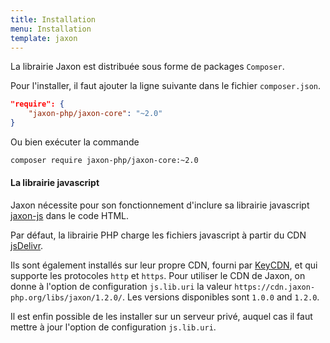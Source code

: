 ```yaml
---
title: Installation
menu: Installation
template: jaxon
---
```


La librairie Jaxon est distribuée sous forme de packages `Composer`.

Pour l'installer, il faut ajouter la ligne suivante dans le fichier `composer.json`.

```json
"require": {
    "jaxon-php/jaxon-core": "~2.0"
}
```

Ou bien exécuter la commande

```bash
composer require jaxon-php/jaxon-core:~2.0
```

#### La librairie javascript

Jaxon nécessite pour son fonctionnement d'inclure sa librairie javascript [jaxon-js](https://github.com/jaxon-php/jaxon-js) dans le code HTML.

Par défaut, la librairie PHP charge les fichiers javascript à partir du CDN [jsDelivr](https://www.jsdelivr.com/package/gh/jaxon-php/jaxon-js).

Ils sont également installés sur leur propre CDN, fourni par [KeyCDN](https://www.keycdn.com), et qui supporte les protocoles `http` et `https`.
Pour utiliser le CDN de Jaxon, on donne à l'option de configuration `js.lib.uri` la valeur `https://cdn.jaxon-php.org/libs/jaxon/1.2.0/`.
Les versions disponibles sont `1.0.0` and `1.2.0`.

Il est enfin possible de les installer sur un serveur privé, auquel cas il faut mettre à jour l'option de configuration `js.lib.uri`.
